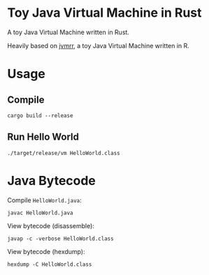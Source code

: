 # Toy Java Virtual Machine in Rust

A toy Java Virtual Machine written in Rust.

Heavily based on [jvmrr](https://github.com/igjit/jvmrr), a toy Java Virtual Machine written in R.

# Usage 

## Compile

```
cargo build --release
```

## Run Hello World

```
./target/release/vm HelloWorld.class
```

# Java Bytecode

Compile `HelloWorld.java`:

```
javac HelloWorld.java
```

View bytecode (disassemble):

```
javap -c -verbose HelloWorld.class
```

View bytecode (hexdump):

```
hexdump -C HelloWorld.class
```

